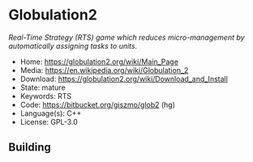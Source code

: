 # Globulation2

_Real-Time Strategy (RTS) game which reduces micro-management by automatically assigning tasks to units._

- Home: https://globulation2.org/wiki/Main_Page
- Media: https://en.wikipedia.org/wiki/Globulation_2
- Download: https://globulation2.org/wiki/Download_and_Install
- State: mature
- Keywords: RTS
- Code: https://bitbucket.org/giszmo/glob2 (hg)
- Language(s): C++
- License: GPL-3.0

## Building




